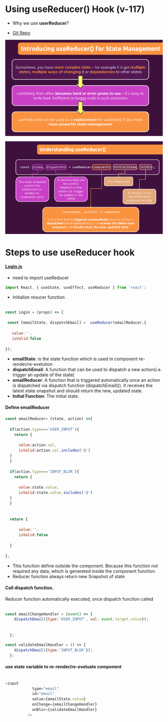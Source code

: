 # Using useReducer() Hook (v-117)

- Why we use **userReducer**?

- [Git Repo](https://github.com/pervez8ktt/06-usereducer-starting-project)


![intro](public/images/introducing_usereducer.png)

![intro](public/images/understanding_usereducer.png)


# Steps to use useReducer hook 

#### [Login.js](src/components/Login/Login.js)

- need to import useReducer

 ```js
 import React, { useState, useEffect, useReducer } from 'react';
 ```

 - Initialize resucer function

 ```js

 const Login = (props) => {
  
  const [emailState, dispatchEmail] =  useReducer(emailReducer,{

    value:'',
    isValid:false

});


```

- **emailState**: is the state function which is used in component re-render/re-evelution
- **dispatchEmail**: A function that can be used to dispatch a new action(i.e. trigger an update of the state)
- **emailReducer**: A function that is triggered automatically  once an action is dispatched via dispatch function (dispatchEmail()). It receives the latest state snapshot and should return the new, updated state.
- **Initial Function**: The initial state.

#### Define emailReducer

```js
const emailReducer= (state, action) =>{

  if(action.type==='USER_INPUT'){
    return {

      value:action.val,
      isValid:action.val.includes('@')
  }  
  }

  if(action.type==='INPUT_BLUR'){
    return {

      value:state.value,
      isValid:state.value.includes('@')
  }
  }


  return {

      value:'',
      isValid:false

  }

};
```

- This function define outside the component. Because this function not required any data, which is genereted inside the component function.
- Reducer function always return new Snapshot of state

#### Call dispatch function.

Reducer function automatically executed, once dispatch function called

```js

const emailChangeHandler = (event) => {
    dispatchEmail({type:'USER_INPUT', val: event.target.value});

    
  };
```

```js
const validateEmailHandler = () => {
    dispatchEmail({type:'INPUT_BLUR'});
  };

```

#### use state variable to re-render/re-eveluate component

```js

<input
            type="email"
            id="email"
            value={emailState.value}
            onChange={emailChangeHandler}
            onBlur={validateEmailHandler}
          />

```
